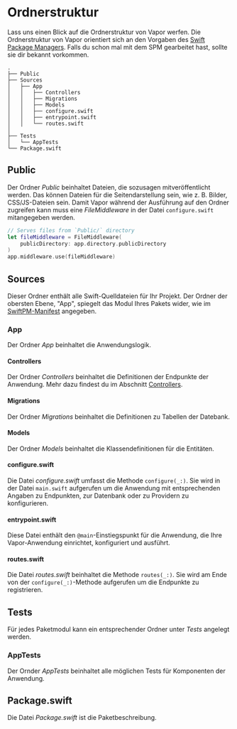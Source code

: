 # Ordnerstruktur

Lass uns einen Blick auf die Ordnerstruktur von Vapor werfen. Die Ordnerstruktur von Vapor orientiert sich an den Vorgaben des [Swift Package Managers](spm.md). Falls du schon mal mit dem SPM gearbeitet hast, sollte sie dir bekannt vorkommen.

```
.
├── Public
├── Sources
│   ├── App
│   │   ├── Controllers
│   │   ├── Migrations
│   │   ├── Models
│   │   ├── configure.swift 
│   │   ├── entrypoint.swift
│   │   └── routes.swift
│       
├── Tests
│   └── AppTests
└── Package.swift
```

## Public

Der Ordner _Public_ beinhaltet Dateien, die sozusagen mitveröffentlicht werden. Das können Dateien für die Seitendarstellung sein, wie z. B. Bilder, CSS/JS-Dateien sein. Damit Vapor während der Ausführung auf den Ordner zugreifen kann muss eine _FileMiddleware_ in der Datei `configure.swift` mitangegeben werden.

```swift
// Serves files from `Public/` directory
let fileMiddleware = FileMiddleware(
    publicDirectory: app.directory.publicDirectory
)
app.middleware.use(fileMiddleware)
```

## Sources

Dieser Ordner enthält alle Swift-Quelldateien für Ihr Projekt.
Der Ordner der obersten Ebene, "App", spiegelt das Modul Ihres Pakets wider,
wie im [SwiftPM-Manifest](spm.md) angegeben.

### App

Der Ordner _App_ beinhaltet die Anwendungslogik.

#### Controllers

Der Ordner _Controllers_ beinhaltet die Definitionen der Endpunkte der Anwendung. Mehr dazu findest du im Abschnitt [Controllers](../basics/controllers.md).

#### Migrations

Der Ordner _Migrations_ beinhaltet die Definitionen zu Tabellen der Datebank.

#### Models

Der Ordner _Models_ beinhaltet die Klassendefinitionen für die Entitäten.

#### configure.swift

Die Datei _configure.swift_ umfasst die Methode `configure(_:)`. Sie wird in der Datei `main.swift` aufgerufen um die Anwendung mit entsprechenden Angaben zu Endpunkten, zur Datenbank oder zu Providern zu konfigurieren.

#### entrypoint.swift

Diese Datei enthält den `@main`-Einstiegspunkt für die Anwendung, die Ihre Vapor-Anwendung einrichtet, konfiguriert und ausführt.

#### routes.swift

Die Datei _routes.swift_ beinhaltet die Methode `routes(_:)`. Sie wird am Ende von der `configure(_:)`-Methode aufgerufen um die Endpunkte zu registrieren. 

## Tests

Für jedes Paketmodul kann ein entsprechender Ordner unter _Tests_ angelegt werden.

### AppTests

Der Ornder _AppTests_ beinhaltet alle möglichen Tests für Komponenten der Anwendung.

## Package.swift

Die Datei _Package.swift_ ist die Paketbeschreibung.
